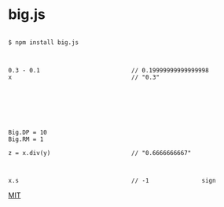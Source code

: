 # big.js








```html
```


```bash
$ npm install big.js
```

```


```





    0.3 - 0.1                          // 0.19999999999999998
    x                                  // "0.3"







    Big.DP = 10
    Big.RM = 1

    z = x.div(y)                       // "0.6666666667"



    x.s                                // -1               sign




































[MIT](LICENCE)












